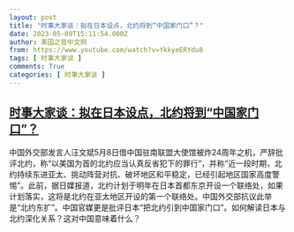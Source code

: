 ```yaml
---
layout: post
title: "时事大家谈：拟在日本设点，北约将到“中国家门口”？"
date: 2023-05-09T15:11:54.000Z
author: 美国之音中文网
from: https://www.youtube.com/watch?v=YkkyeERYdu8
tags: [ 时事大家谈 ]
comments: True
categories: [ 时事大家谈 ]
---
```

<!--1683645114000-->
[时事大家谈：拟在日本设点，北约将到“中国家门口”？](https://www.youtube.com/watch?v=YkkyeERYdu8)
------

<div>
中国外交部发言人汪文斌5月8日借中国驻南联盟大使馆被炸24周年之机，严辞批评北约，称“以美国为首的北约应当认真反省犯下的罪行”，并称“近一段时期，北约持续东进亚太、挑动阵营对抗、破坏地区和平稳定，已经引起地区国家高度警惕”。此前，据日媒报道，北约计划于明年在日本首都东京开设一个联络处，如果计划落实，这将是北约在亚太地区开设的第一个联络处。中国外交部抗议此举是“北约东扩”。中国官媒更是批评日本“把北约引到中国家门口”。如何解读日本与北约深化关系？这对中国意味着什么？
</div>
